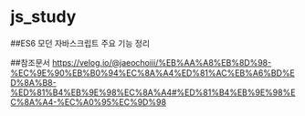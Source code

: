 # js_study

##ES6 모던 자바스크립트 주요 기능 정리

##참조문서
https://velog.io/@jaeochoiii/%EB%AA%A8%EB%8D%98-%EC%9E%90%EB%B0%94%EC%8A%A4%ED%81%AC%EB%A6%BD%ED%8A%B8-%ED%81%B4%EB%9E%98%EC%8A%A4#%ED%81%B4%EB%9E%98%EC%8A%A4-%EC%A0%95%EC%9D%98

